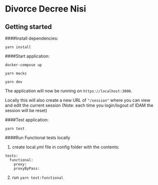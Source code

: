 # Divorce Decree Nisi

## Getting started

####Install dependencies:

`yarn install`

####Start application:

`docker-compose up`

`yarn mocks`

`yarn dev`

The application will now be running on ```https://localhost:3000```.

Locally this will also create a new URL of ```"/session"``` where you can view and edit the current session
(Note: each time you login/logout of IDAM the session will be reset)

####Test application:

`yarn test`

####Run Functional tests locally

1. create local.yml file in config folder with the contents:
```
tests:
  functional:
    proxy:
    proxyByPass:
```


2. run `yarn test:functional`
